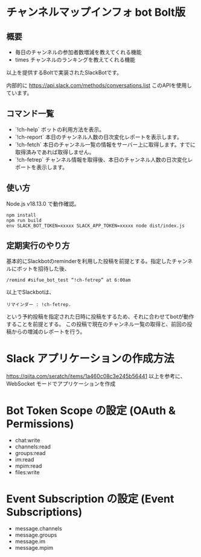 # チャンネルマップインフォ bot Bolt版

## 概要

- 毎日のチャンネルの参加者数増減を教えてくれる機能
- times チャンネルのランキングを教えてくれる機能

以上を提供するBoltで実装されたSlackBotです。

内部的に https://api.slack.com/methods/conversations.list このAPIを使用しています。

## コマンド一覧

- \`!ch-help\` ボットの利用方法を表示。
- \`!ch-report\` 本日のチャンネル人数の日次変化レポートを表示します。
- \`!ch-fetch\` 本日のチャンネル一覧の情報をサーバー上に取得します。すでに取得済みであれば取得しません。
- \`!ch-fetrep\` チャンネル情報を取得後、本日のチャンネル人数の日次変化レポートを表示します。

## 使い方

Node.js v18.13.0 で動作確認。

```
npm install
npm run build
env SLACK_BOT_TOKEN=xxxxx SLACK_APP_TOKEN=xxxxx node dist/index.js
```

## 定期実行のやり方

基本的にSlackbotのreminderを利用した投稿を前提とする。指定したチャンネルにボットを招待した後、

```
/remind #sifue_bot_test “!ch-fetrep” at 6:00am
```

以上でSlackbotは、

```
リマインダー : !ch-fetrep.
```

という予約投稿を指定された日時に投稿をするため、それに合わせてbotが動作することを前提とする。
この投稿で現在のチャンネル一覧の取得と、前回の投稿からの増減のレポートを行う。

# Slack アプリケーションの作成方法

https://qiita.com/seratch/items/1a460c08c3e245b56441 以上を参考に、WebSocket モードでアプリケーションを作成

# Bot Token Scope の設定 (OAuth & Permissions)

- chat:write
- channels:read
- groups:read
- im:read
- mpim:read
- files:write

# Event Subscription の設定 (Event Subscriptions)

- message.channels
- message.groups
- message.im
- message.mpim
